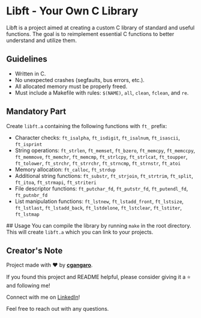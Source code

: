 # Libft - Your Own C Library

Libft is a project aimed at creating a custom C library of standard and useful functions. The goal is to reimplement essential C functions to better understand and utilize them.

## Guidelines
- Written in C.
- No unexpected crashes (segfaults, bus errors, etc.).
- All allocated memory must be properly freed.
- Must include a Makefile with rules: `$(NAME)`, `all`, `clean`, `fclean`, and `re`.

## Mandatory Part
Create `libft.a` containing the following functions with `ft_` prefix:
- Character checks: `ft_isalpha`, `ft_isdigit`, `ft_isalnum`, `ft_isascii`, `ft_isprint`
- String operations: `ft_strlen`, `ft_memset`, `ft_bzero`, `ft_memcpy`, `ft_memccpy`, `ft_memmove`, `ft_memchr`, `ft_memcmp`, `ft_strlcpy`, `ft_strlcat`, `ft_toupper`, `ft_tolower`, `ft_strchr`, `ft_strrchr`, `ft_strncmp`, `ft_strnstr`, `ft_atoi`
- Memory allocation: `ft_calloc`, `ft_strdup`
- Additional string functions: `ft_substr`, `ft_strjoin`, `ft_strtrim`, `ft_split`, `ft_itoa`, `ft_strmapi`, `ft_striteri`
- File descriptor functions: `ft_putchar_fd`, `ft_putstr_fd`, `ft_putendl_fd`, `ft_putnbr_fd`
- List manipulation functions: `ft_lstnew`, `ft_lstadd_front`, `ft_lstsize`, `ft_lstlast`, `ft_lstadd_back`, `ft_lstdelone`, `ft_lstclear`, `ft_lstiter`, `ft_lstmap`

## Usage
You can compile the library by running `make` in the root directory.
This will create `libft.a` which you can link to your projects.

## Creator's Note
Project made with ❤️ by [**cgangaro**](https://github.com/cgangaro).

If you found this project and README helpful, please consider giving it a ⭐ and following me!

Connect with me on [LinkedIn](https://fr.linkedin.com/in/camille-gangarossa-2ab929227)!

Feel free to reach out with any questions.